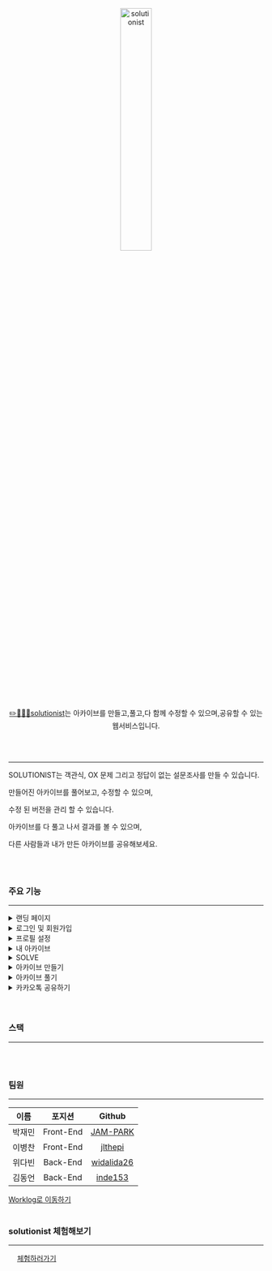 
<p align="center">
	<img src="https://user-images.githubusercontent.com/46926683/150649270-250ad2f4-7725-4318-bb17-840002a3c19b.jpg" alt="solutionist" width="35%"/>  
</p>  

<p align="center">
<a id = "txt" href="https://solutionist.site" target="_blank">✏️🧑🏻‍🎓solutionist</a>는 아카이브를 만들고,풀고,다 함께 수정할 수 있으며,공유할 수 있는 웹서비스입니다.
  </p>  
<br>
<br>

***

SOLUTIONIST는 객관식, OX 문제 그리고 정답이 없는 설문조사를 만들 수 있습니다.  

만들어진 아카이브를 풀어보고, 수정할 수 있으며,  

수정 된 버전을 관리 할 수 있습니다.  

아카이브를 다 풀고 나서 결과를 볼 수 있으며,  

다른 사람들과 내가 만든 아카이브를 공유해보세요.

<br>
<br>

### 주요 기능

***

<details>
  <summary>
    랜딩 페이지
  </summary>
  <div dir ="auto">
    <a>
      <img src="https://user-images.githubusercontent.com/46926683/150641877-5ed91e50-55d4-4690-96e7-bde3a45a72ae.png" width="550" style="max-width: 100%;">
    </a>
  </div>
</details>
<details>
  <summary>
    로그인 및 회원가입
  </summary>
  <div dir ="auto">
    <br>
    <a>
      <img src="https://user-images.githubusercontent.com/46926683/150644928-773105a1-ea4f-4cf7-97f3-ab8388469887.png" width="400" height='550' style="max-width: 100%;">
      <img src="https://user-images.githubusercontent.com/46926683/150645086-df0954ce-e56a-43f0-8b43-ca9bcc513ba5.png" width="400" height='550' style="max-width: 100%;">
    </a>
  </div>
</details>
<details>
  <summary>
	  프로필 설정
  </summary>
  <div dir ="auto">
    <br>
    <a>
      <img src="https://user-images.githubusercontent.com/46926683/150648223-c458919c-0cc6-4cd1-9ece-ff7e78356e71.png" width="400" height='400' style="max-width: 100%;">
    </a>
  </div>
</details>
<details>
  <summary>
	  내 아카이브
  </summary>
  <div dir ="auto">
    <br>
    <a>
      <img src="https://user-images.githubusercontent.com/46926683/150648312-d015c7d0-0341-41c8-ba01-7c0f5d0b37b6.png" width="400" height='400' style="max-width: 100%;">
    </a>
  </div>
</details>
<details>
  <summary>
	  SOLVE
  </summary>
  <div dir ="auto">
    <br>
    <a>
      <img src="https://user-images.githubusercontent.com/46926683/150648679-bb9ebaba-98b5-4278-a2d9-91dc0d927697.png" width="400" height='400' style="max-width: 100%;">
    </a>
  </div>
</details>
<details>
  <summary>
    아카이브 만들기
  </summary>
  <div dir ="auto">
    <br>
    <a>
      <img src="https://user-images.githubusercontent.com/46926683/150643654-8f2bfea6-e074-4fbc-ad19-100445e4ec16.png" width="400" style="max-width: 100%;">
      <img src="https://user-images.githubusercontent.com/46926683/150643669-a2b60833-ea94-4016-870d-4abdd671b24a.png" width="400" style="max-width: 100%;">
      <img src="https://user-images.githubusercontent.com/46926683/150643672-5609de97-08af-4143-97a4-163e6412b9ed.png" width="400" style="max-width: 100%;">
      <img src="https://user-images.githubusercontent.com/46926683/150643678-f6b37c5a-043c-486d-89b4-835dbe1ae919.png" width="400" style="max-width: 100%;">
    </a>
  </div>
</details>
<details>
  <summary>
    아카이브 풀기
  </summary>
  <div dir ="auto">
    <br>
    <a>
      <img src="https://user-images.githubusercontent.com/46926683/150643952-7c769ba2-9079-462d-a5d4-31056d9287c3.png" width="400" style="max-width: 100%;">
      <img src="https://user-images.githubusercontent.com/46926683/150643958-28b85c1c-e5f8-4a02-9648-853c35d4e80d.png" width="400" style="max-width: 100%;">
      <img src="https://user-images.githubusercontent.com/46926683/150643960-fea13164-7bc1-4df9-845f-a9d4e1cda696.png" width="400" style="max-width: 100%;">
      <img src="https://user-images.githubusercontent.com/46926683/150643964-e912ab19-7cba-41fd-8c9b-b4bbb3ab9e85.png" width="400" style="max-width: 100%;">
    </a>
  </div>
</details>
<details>
  <summary>
    카카오톡 공유하기
  </summary>
  <div dir ="auto">
    <br>
    <a>
      <img src="https://user-images.githubusercontent.com/46926683/150649022-208bb855-7a9d-4251-a712-7b587eb5ca15.png" width="450" height="450" style="max-width: 100%;">
    </a>
  </div>
</details>
<br>
<br>

### 스택

***

<br>
<br>

### 팀원

***

|**이름**|포지션|Github|
|:---:|:---:|:---:|
|박재민|Front-End|[JAM-PARK](https://github.com/JAM-PARK)|
|이병찬|Front-End|[jlthepi](https://github.com/jlthepi)|
|위다빈|Back-End|[widalida26](https://github.com/widalida26)|
|김동언|Back-End|[inde153](https://github.com/inde153)|

[Worklog로 이동하기](https://github.com/codestates/solutionist/wiki/%E2%9C%8F%EF%B8%8F-Worklog)
<br>
<br>

### solutionist 체험해보기

***


<a id = "txt" href="https://solutionist.site" target="_blank"><img src="https://user-images.githubusercontent.com/46926683/150649296-d9949599-33fc-4aca-9258-04e733320067.png" width="17" style="max-width: 100%;">체험하러가기</a>
